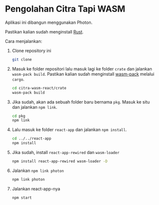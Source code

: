 # Pengolahan Citra Tapi WASM

Aplikasi ini dibangun menggunakan Photon.

Pastikan kalian sudah menginstall [Rust](https://www.rust-lang.org/tools/install).

Cara menjalankan:

1. Clone repository ini

    ```bash
    git clone
    ```

2. Masuk ke folder repositori lalu masuk lagi ke folder `crate` dan jalankan `wasm-pack build`. Pastikan kalian sudah menginstall [wasm-pack](https://rustwasm.github.io/wasm-pack/installer/) melalui `cargo`.

    ```bash
    cd citra-wasm-react/crate
    wasm-pack build
    ```

3. Jika sudah, akan ada sebuah folder baru bernama `pkg`. Masuk ke situ dan jalankan `npm link`.

    ```bash
    cd pkg
    npm link
    ```

4. Lalu masuk ke folder `react-app` dan jalankan `npm install`.

    ```bash
    cd ../../react-app
    npm install
    ```

5. Jika sudah, install `react-app-rewired` dan `wasm-loader`

    ```bash
    npm install react-app-rewired wasm-loader -D
    ```

6. Jalankan `npm link photon`

    ```bash
    npm link photon
    ```

7. Jalankan react-app-nya

    ```bash
    npm start
    ```